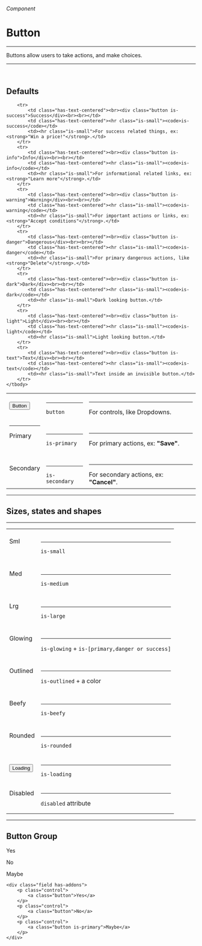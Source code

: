<h6 class="subtitle is-6 is-uppercase has-text-grey">Component</h6><h1 class="title is-serif is-1 has-text-weight-bold">Button</h1>
<hr class="is-visible">
<p class="subtitle is-5 is-family-secondary">
    <span class="has-text-weight-semibold">Buttons</span> allow users to take actions, and make choices.
</p>

<hr class="is-visible"><br>

<h2 class="title is-4 is-family-sans-serif">Defaults</h2>

<table class="table is-fullwidth is-bordered">
    <tbody>
        <tr>
            <td class="has-text-centered"><br><button class="button">Button</button><br><br></td>
            <td class="has-text-centered"><hr class="is-small"><code>button</code></td>
            <td><hr class="is-small">For controls, like Dropdowns.</td>
        </tr>
        <tr>
            <td class="has-text-centered"><hr class="is-smaller"><div class="button is-primary">Primary</div><br><br></td>
            <td class="has-text-centered"><hr class="is-small"><code>is-primary</code></td>
            <td><hr class="is-small">For primary actions, ex: <strong>"Save"</strong>.</td>
        </tr>
        <tr>
            <td class="has-text-centered"><br><div class="button is-secondary">Secondary</div><br><br></td>
            <td class="has-text-centered"><hr class="is-small"><code>is-secondary</code></td>
            <td><hr class="is-small">For secondary actions, ex: <strong>"Cancel"</strong>.</td>
        </tr>
        
        <tr>
            <td class="has-text-centered"><br><div class="button is-success">Success</div><br><br></td>
            <td class="has-text-centered"><hr class="is-small"><code>is-success</code></td>
            <td><hr class="is-small">For success related things, ex: <strong>"Win a price!"</strong>.</td>
        </tr>
        <tr>
            <td class="has-text-centered"><br><div class="button is-info">Info</div><br><br></td>
            <td class="has-text-centered"><hr class="is-small"><code>is-info</code></td>
            <td><hr class="is-small">For informational related links, ex: <strong>"Learn more"</strong>.</td>
        </tr>
        <tr>
            <td class="has-text-centered"><br><div class="button is-warning">Warning</div><br><br></td>
            <td class="has-text-centered"><hr class="is-small"><code>is-warning</code></td>
            <td><hr class="is-small">For important actions or links, ex: <strong>"Accept conditions"</strong>.</td>
        </tr>
        <tr>
            <td class="has-text-centered"><br><div class="button is-danger">Dangerous</div><br><br></td>
            <td class="has-text-centered"><hr class="is-small"><code>is-danger</code></td>
            <td><hr class="is-small">For primary dangerous actions, like <strong>"Delete"</strong>.</td>
        </tr>
        <tr>
            <td class="has-text-centered"><br><div class="button is-dark">Dark</div><br><br></td>
            <td class="has-text-centered"><hr class="is-small"><code>is-dark</code></td>
            <td><hr class="is-small">Dark looking button.</td>
        </tr>
        <tr>
            <td class="has-text-centered"><br><div class="button is-light">Light</div><br><br></td>
            <td class="has-text-centered"><hr class="is-small"><code>is-light</code></td>
            <td><hr class="is-small">Light looking button.</td>
        </tr>
        <tr>
            <td class="has-text-centered"><br><div class="button is-text">Text</div><br><br></td>
            <td class="has-text-centered"><hr class="is-small"><code>is-text</code></td>
            <td><hr class="is-small">Text inside an invisible button.</td>
        </tr>
    </tbody>
</table>

<hr class="is-large is-visible">

<h2 class="title is-4 is-family-sans-serif">Sizes, states and shapes</h2>

<hr class="is-small">

<table class="table is-fullwidth is-bordered">
    <tbody>
        <tr>
            <td class="has-text-centered"><br><div class="button is-small">Sml</div><br><br></td>
            <td><hr class="is-small"><code>is-small</code></td>
        </tr>
        <tr>
            <td class="has-text-centered"><br><div class="button is-medium">Med</div><br><br></td>
            <td><hr class="is-small"><code>is-medium</code></td>
        </tr>
        <tr>
            <td class="has-text-centered"><br><div class="button is-large">Lrg</div><br><br></td>
            <td><hr class="is-small"><code>is-large</code></td>
        </tr>
        <tr>
            <td class="has-text-centered"><br><div class="button is-primary is-glowing">Glowing</div><br><br></td>
            <td><hr class="is-small"><code>is-glowing</code> + <code>is-[primary,danger or success]</code></td>
        </tr>
        <tr>
            <td class="has-text-centered"><br><div class="button is-dark is-outlined">Outlined</div><br><br></td>
            <td><hr class="is-small"><code>is-outlined</code> + a color</td>
        </tr>
        <tr>
            <td class="has-text-centered"><br><div class="button is-beefy">Beefy</div><br><br></td>
            <td><hr class="is-small"><code>is-beefy</code></td>
        </tr>
        <tr>
            <td class="has-text-centered"><br><div class="button is-rounded">Rounded</div><br><br></td>
            <td><hr class="is-small"><code>is-rounded</code></td>
        </tr>
        <tr>
            <td class="has-text-centered"><br><button class="button is-loading">Loading</button><br><br></td>
            <td><hr class="is-small"><code>is-loading</code></td>
        </tr>
        <tr>
            <td class="has-text-centered"><br><div class="button" disabled>Disabled</div><br><br></td>
            <td><hr class="is-small"><code>disabled</code> attribute</td>
        </tr>
    </tbody>
</table>

<hr class="is-large is-visible">

<h2 class="title is-4 is-family-sans-serif">Button Group</h2>

<div class="box is-well is-marginless is-large">
    <div class="field has-addons">
        <p class="control">
            <a class="button">Yes</a>
        </p>
        <p class="control">
            <a class="button">No</a>
        </p>
        <p class="control">
            <a class="button is-primary">Maybe</a>
        </p>
    </div>
</div>

    <div class="field has-addons">
        <p class="control">
            <a class="button">Yes</a>
        </p>
        <p class="control">
            <a class="button">No</a>
        </p>
        <p class="control">
            <a class="button is-primary">Maybe</a>
        </p>
    </div>
